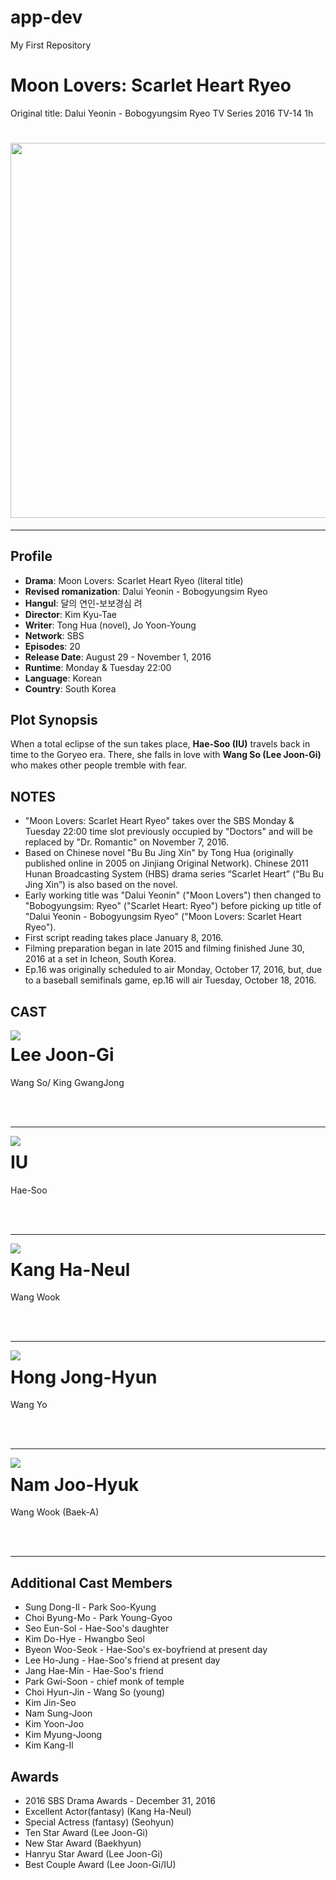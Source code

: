 # app-dev
My First Repository

# Moon Lovers: Scarlet Heart Ryeo
Original title: Dalui Yeonin - Bobogyungsim Ryeo
TV Series  2016  TV-14  1h
<h1 align="Center">
  <img src="https://lynlynsays.files.wordpress.com/2017/06/4926_scarletheartryeo_nowplay_small.jpg" width="600" height="600">
  </h1>

-----------------------------------------------------------------------------------------------------------------------------------------------------------------
  
## Profile
 * **Drama**: Moon Lovers: Scarlet Heart Ryeo (literal title)
 * **Revised romanization**: Dalui Yeonin - Bobogyungsim Ryeo
 * **Hangul**: 달의 연인-보보경심 려
 * **Director**: Kim Kyu-Tae
 * **Writer**: Tong Hua (novel), Jo Yoon-Young
 * **Network**: SBS
 * **Episodes**: 20
 * **Release Date**: August 29 - November 1, 2016
 * **Runtime**: Monday & Tuesday 22:00
 * **Language**: Korean
 * **Country**: South Korea

## Plot Synopsis
When a total eclipse of the sun takes place, **Hae-Soo (IU)** travels back in time to the Goryeo era. There, she falls in love with **Wang So (Lee Joon-Gi)** who makes other people tremble with fear.

## NOTES
  * "Moon Lovers: Scarlet Heart Ryeo" takes over the SBS Monday & Tuesday 22:00 time slot previously occupied by "Doctors" and will be replaced by "Dr. Romantic" on November 7, 2016.
  * Based on Chinese novel "Bu Bu Jing Xin" by Tong Hua (originally published online in 2005 on Jinjiang Original Network). Chinese 2011 Hunan Broadcasting System (HBS) drama series “Scarlet Heart” (“Bu Bu Jing Xin”) is also based on the novel.
  * Early working title was "Dalui Yeonin" ("Moon Lovers") then changed to "Bobogyungsim: Ryeo" ("Scarlet Heart: Ryeo") before picking up title of "Dalui Yeonin - Bobogyungsim Ryeo" ("Moon Lovers: Scarlet Heart Ryeo").
  * First script reading takes place January 8, 2016.
  * Filming preparation began in late 2015 and filming finished June 30, 2016 at a set in Icheon, South Korea.
  * Ep.16 was originally scheduled to air Monday, October 17, 2016, but, due to a baseball semifinals game, ep.16 will air Tuesday, October 18, 2016.

## CAST
<img align="left" src="https://asianwiki.com/images/a/ad/Moon_Lovers-_Scarlet_Heart_Ryeo-Lee_Joon-Gi.jpg"/></a>
<p><h1 align="left">Lee Joon-Gi</h1></p>
<p>Wang So/ King GwangJong  </p>
</br></br>

-------------------------------------------------------------------------------------------------------------------------------------------------------------------

<img align="left" src="https://asianwiki.com/images/9/98/Moon_Lovers-_Scarlet_Heart_Ryeo-IU.jpg"/></a>
<p><h1 align="left">IU</h1></p>
<p>Hae-Soo  </p>
</br></br>


-------------------------------------------------------------------------------------------------------------------------------------------------------------------

<img align="left" src="https://asianwiki.com/images/1/18/Moon_Lovers-_Scarlet_Heart_Ryeo-Kang_Ha-Neul.jpg"/></a>
<p><h1 align="left">Kang Ha-Neul</h1></p>
<p>Wang Wook  </p>
</br></br>

--------------------------------------------------------------------------------------------------------------------------------------------------------------------

<img align="left" src="https://asianwiki.com/images/3/38/Moon_Lovers-_Scarlet_Heart_Ryeo-Hong_Jong-Hyun.jpg"/></a>
<p><h1 align="left">Hong Jong-Hyun</h1></p>
<p>Wang Yo  </p>
</br></br>

--------------------------------------------------------------------------------------------------------------------------------------------------------------------

<img align="left" src="https://asianwiki.com/images/d/d3/Moon_Lovers-_Scarlet_Heart_Ryeo-Nam_Joo-Hyuk.jpg"/></a>
<p><h1 align="left">Nam Joo-Hyuk</h1></p>
<p>Wang Wook (Baek-A) </p>
</br></br>

---------------------------------------------------------------------------------------------------------------------------------------------------------------------

## Additional Cast Members
 * Sung Dong-Il - Park Soo-Kyung
 * Choi Byung-Mo - Park Young-Gyoo
 * Seo Eun-Sol - Hae-Soo's daughter
 * Kim Do-Hye - Hwangbo Seol
 * Byeon Woo-Seok - Hae-Soo's ex-boyfriend at present day
 * Lee Ho-Jung - Hae-Soo's friend at present day
 * Jang Hae-Min - Hae-Soo's friend
 * Park Gwi-Soon - chief monk of temple
 * Choi Hyun-Jin - Wang So (young)
 * Kim Jin-Seo
 * Nam Sung-Joon
 * Kim Yoon-Joo
 * Kim Myung-Joong
 * Kim Kang-Il

## Awards
* 2016 SBS Drama Awards - December 31, 2016
* Excellent Actor(fantasy) (Kang Ha-Neul)
* Special Actress (fantasy) (Seohyun)
* Ten Star Award (Lee Joon-Gi)
* New Star Award (Baekhyun)
* Hanryu Star Award (Lee Joon-Gi)
* Best Couple Award (Lee Joon-Gi/IU)
